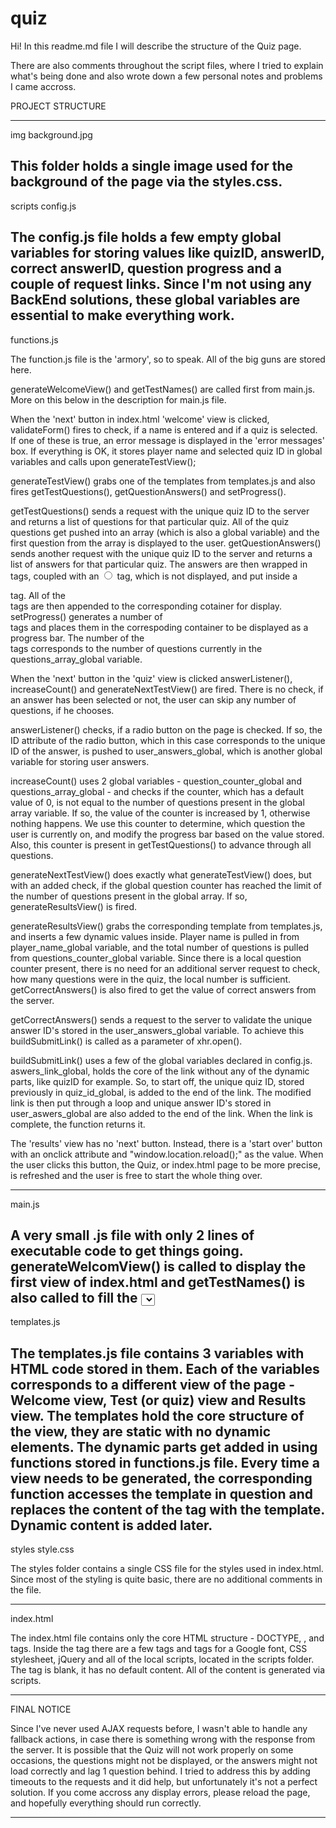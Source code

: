 # quiz

Hi!
In this readme.md file I will describe the structure of the Quiz page.

There are also comments throughout the script files, where I tried to explain what's being done and also wrote down
a few personal notes and problems I came accross.

PROJECT STRUCTURE

----------------------------------------------------------------------------------------------------------------
img
  background.jpg
 
This folder holds a single image used for the background of the page via the styles.css.
----------------------------------------------------------------------------------------------------------------

scripts
  config.js
  
 The config.js file holds a few empty global variables for storing values like quizID, answerID, correct answerID, 
 question progress and a couple of request links. Since I'm not using any BackEnd solutions, these global variables are 
 essential to make everything work.
----------------------------------------------------------------------------------------------------------------

  functions.js
  
 The function.js file is the 'armory', so to speak. All of the big guns are stored here.
 
 generateWelcomeView() and getTestNames() are called first from main.js. More on this below in the description for main.js file.
 
 When the 'next' button in index.html 'welcome' view is clicked, validateForm() fires to check, if a name is entered and 
 if a quiz is selected. If one of these is true, an error message is displayed in the 'error messages' box. If everything is 
 OK, it stores player name and selected quiz ID in global variables and calls upon generateTestView();
 
 generateTestView() grabs one of the templates from templates.js and also fires getTestQuestions(), getQuestionAnswers() and 
 setProgress().
 
 getTestQuestions() sends a request with the unique quiz ID to the server and returns a list of questions for that particular quiz. 
 All of the quiz questions get pushed into an array (which is also a global variable) and the first question from the array 
 is displayed to the user.
 getQuestionAnswers() sends another request with the unique quiz ID to the server and returns a list of answers for that particular 
 quiz. The answers are then wrapped in <label> tags, coupled with an <input type="radio"> tag, which is not displayed, and put 
 inside a <div> tag. All of the <div> tags are then appended to the corresponding cotainer for display.
 setProgress() generates a number of <div> tags and places them in the correspoding container to be displayed as a progress bar. 
 The number of the <div> tags corresponds to the number of questions currently in the questions_array_global variable.
  
  When the 'next' button in the 'quiz' view is clicked answerListener(), increaseCount() and generateNextTestView() are fired. There 
  is no check, if an answer has been selected or not, the user can skip any number of questions, if he chooses.
  
  answerListener() checks, if a radio button on the page is checked. If so, the ID attribute of the radio button, which in this 
  case corresponds to the unique ID of the answer, is pushed to user_answers_global, which is another global variable for storing 
  user answers.
  
  increaseCount() uses 2 global variables - question_counter_global and questions_array_global - and checks if the counter, which 
  has a default value of 0, is not equal to the number of questions present in the global array variable. If so, the value of the 
  counter is increased by 1, otherwise nothing happens. We use this counter to determine, which question the user is currently on, 
  and modify the progress bar based on the value stored. Also, this counter is present in getTestQuestions() to advance through 
  all questions.
  
  generateNextTestView() does exactly what generateTestView() does, but with an added check, if the global question counter has 
  reached the limit of the number of questions present in the global array. If so, generateResultsView() is fired.
  
  generateResultsView() grabs the corresponding template from templates.js, and inserts a few dynamic values inside. Player name 
  is pulled in from player_name_global variable, and the total number of questions is pulled from questions_counter_global variable. 
  Since there is a local question counter present, there is no need for an additional server request to check, how many questions 
  were in the quiz, the local number is sufficient. getCorrectAnswers() is also fired to get the value of correct answers from the 
  server.
  
  getCorrectAnswers() sends a request to the server to validate the unique answer ID's stored in the user_answers_global variable. To 
  achieve this buildSubmitLink() is called as a parameter of xhr.open().
  
  buildSubmitLink() uses a few of the global variables declared in config.js. aswers_link_global, holds the core of the link without 
  any of the dynamic parts, like quizID for example. So, to start off, the unique quiz ID, stored previously in quiz_id_global, 
  is added to the end of the link. The modified link is then put through a loop and unique answer ID's stored in user_aswers_global 
  are also added to the end of the link. When the link is complete, the function returns it.
  
  The 'results' view has no 'next' button. Instead, there is a 'start over' button with an onclick attribute and
  "window.location.reload();" as the value. When the user clicks this button, the Quiz, or index.html page to be more precise, 
  is refreshed and the user is free to start the whole thing over.
 
----------------------------------------------------------------------------------------------------------------

  main.js
  
A very small .js file with only 2 lines of executable code to get things going. generateWelcomView() is called to display
the first view of index.html and getTestNames() is also called to fill the <select> tag with a list of available quizzes.
The rest of the flow is carried on from within other functions, for example, the next function in line to be executed
is validateForm(), which checks if a name is entered and if a quiz is selected, and if they are, calls for generateTestView(),
which carries the flow further.
----------------------------------------------------------------------------------------------------------------

  templates.js
  
 The templates.js file contains 3 variables with HTML code stored in them. Each of the variables corresponds to a 
 different view of the page - Welcome view, Test (or quiz) view and Results view. The templates hold the core structure
 of the view, they are static with no dynamic elements. The dynamic parts get added in using functions stored in functions.js
 file. Every time a view needs to be generated, the corresponding function accesses the template in question and replaces 
 the content of the <body> tag with the template. Dynamic content is added later.
----------------------------------------------------------------------------------------------------------------

styles
  style.css
  
 The styles folder contains a single CSS file for the styles used in index.html. Since most of the styling is quite basic,
 there are no additional comments in the file.
 
----------------------------------------------------------------------------------------------------------------

index.html

The index.html file contains only the core HTML structure - DOCTYPE, <html>, <head> and <body> tags. Inside the <head> tag
there are a few <meta> tags and <link> tags for a Google font, CSS stylesheet, jQuery and all of the local scripts, located in 
the scripts folder. The <body> tag is blank, it has no default content. All of the content is generated via scripts.
  
----------------------------------------------------------------------------------------------------------------

FINAL NOTICE

Since I've never used AJAX requests before, I wasn't able to handle any fallback actions, in case there is something 
wrong with the response from the server. It is possible that the Quiz will not work properly on some occasions, the questions 
might not be displayed, or the answers might not load correctly and lag 1 question behind. I tried to address this by adding 
timeouts to the requests and it did help, but unfortunately it's not a perfect solution. If you come accross any display errors, please reload the page, and hopefully everything should run correctly.

----------------------------------------------------------------------------------------------------------------

